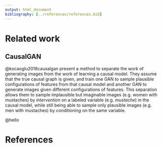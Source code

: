 ```yaml
---
output: html_document
bibliography: [../references/references.bib]
---
```


# Related work

## CausalGAN

@kocaoglu2018causalgan present a method to separate the work of generating images from the work of learning a causal model. They assume that the true causal graph is given, and train one GAN to sample plausible configurations of features from that causal model and another GAN to generate images given different configurations of features. This separation allows them to sample implausible but imaginable images (e.g. women with mustaches) by *intervention* on a labeled variable (e.g. *mustache*) in the causal model, while still being able to sample only plausible images (e.g. men with mustaches) by *conditioning* on the same variable.

@hello


# References
